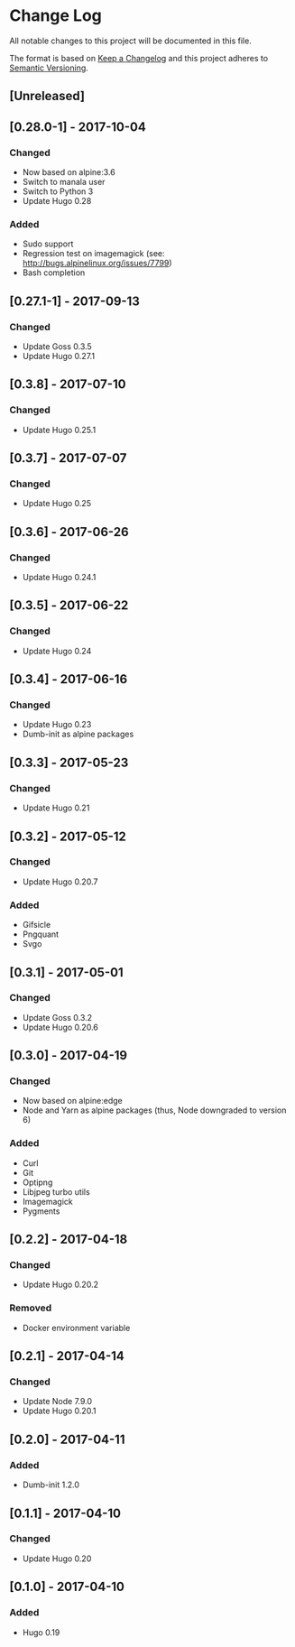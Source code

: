 # Change Log
All notable changes to this project will be documented in this file.

The format is based on [Keep a Changelog](http://keepachangelog.com/)
and this project adheres to [Semantic Versioning](http://semver.org/).

## [Unreleased]

## [0.28.0-1] - 2017-10-04
### Changed
- Now based on alpine:3.6
- Switch to manala user
- Switch to Python 3
- Update Hugo 0.28

### Added
- Sudo support
- Regression test on imagemagick (see: http://bugs.alpinelinux.org/issues/7799)
- Bash completion

## [0.27.1-1] - 2017-09-13
### Changed
- Update Goss 0.3.5
- Update Hugo 0.27.1

## [0.3.8] - 2017-07-10
### Changed
- Update Hugo 0.25.1

## [0.3.7] - 2017-07-07
### Changed
- Update Hugo 0.25

## [0.3.6] - 2017-06-26
### Changed
- Update Hugo 0.24.1

## [0.3.5] - 2017-06-22
### Changed
- Update Hugo 0.24

## [0.3.4] - 2017-06-16
### Changed
- Update Hugo 0.23
- Dumb-init as alpine packages

## [0.3.3] - 2017-05-23
### Changed
- Update Hugo 0.21

## [0.3.2] - 2017-05-12
### Changed
- Update Hugo 0.20.7

### Added
- Gifsicle
- Pngquant
- Svgo

## [0.3.1] - 2017-05-01
### Changed
- Update Goss 0.3.2
- Update Hugo 0.20.6

## [0.3.0] - 2017-04-19
### Changed
- Now based on alpine:edge
- Node and Yarn as alpine packages (thus, Node downgraded to version 6)

### Added
- Curl
- Git
- Optipng
- Libjpeg turbo utils
- Imagemagick
- Pygments

## [0.2.2] - 2017-04-18
### Changed
- Update Hugo 0.20.2

### Removed
- Docker environment variable

## [0.2.1] - 2017-04-14
### Changed
- Update Node 7.9.0
- Update Hugo 0.20.1

## [0.2.0] - 2017-04-11
### Added
- Dumb-init 1.2.0

## [0.1.1] - 2017-04-10
### Changed
- Update Hugo 0.20

## [0.1.0] - 2017-04-10
### Added
- Hugo 0.19
